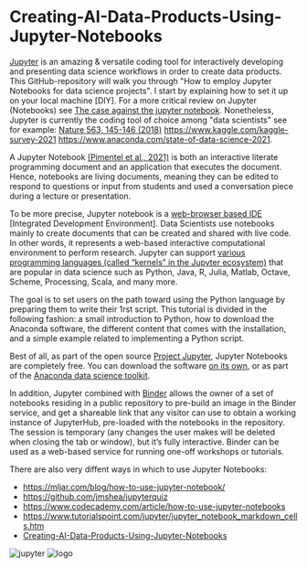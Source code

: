 # Creating-AI-Data-Products-Using-Jupyter-Notebooks

<a href="https://jupyter.org/try" style="outline: none;">Jupyter</a> is an amazing &  versatile coding tool for interactively developing and presenting data science workflows in order to create data products. This GitHub-repository will walk you through "How to employ Jupyter Notebooks for data science projects". I start by explaining how to set it up on your local machine [DIY]. For a more critical review on Jupyter (Notebooks) see <a href="https://towardsdatascience.com/the-case-against-the-jupyter-notebook-d4da17e97243" target="_blank" style="outline: none;" rel="noopener">The case against the jupyter notebook</a>. Nonetheless, Jupyter is currently the coding tool of choice among "data scientists" see for example:  <a href="https://www.nature.com/articles/d41586-018-07196-1" target="_blank" style="outline: none;" rel="noopener"> Nature 563, 145-146 (2018)</a> https://www.kaggle.com/kaggle-survey-2021 https://www.anaconda.com/state-of-data-science-2021.
 

A Jupyter Notebook <a href="https://link.springer.com/article/10.1007/s10664-021-09961-9"  target="_blank" style="outline: none;" rel="noopener"> (Pimentel et al., 2021)</a>  is both an interactive literate programming document and an application that executes the document. Hence, notebooks are living documents, meaning they can be edited to respond to questions or input from students and used a conversation piece during a lecture or presentation.
 
To be more precise, Jupyter notebook is a <a href="https://en.wikipedia.org/wiki/Integrated_development_environment" target="_blank" style="outline: none;" rel="noopener"> web-browser based IDE</a> [Integrated Development Environment]. Data Scientists use notebooks mainly to create documents that can be created and shared with live code. In other words, it represents a web-based interactive computational environment to perform research. Jupyter can support <a href="https://jupyter4edu.github.io/jupyter-edu-book/jupyter.html" target="_blank" style="outline: none;" rel="noopener"> various programming languages (called “kernels” in the Jupyter ecosystem)</a> that are popular in data science such as Python, Java, R, Julia, Matlab, Octave, Scheme, Processing, Scala, and many more. 

The goal is to set users on the path toward using the Python language by preparing them to write their 1rst script. This tutorial is divided in the following fashion: a small introduction to Python, how to download the Anaconda software, the different content that comes with the installation, and a simple example related to implementing a Python script.

Best of all, as part of the open source <a href="https://jupyter.org/" style="outline: none;">Project Jupyter</a>, Jupyter Notebooks are completely free. You can download the software <a href="https://jupyter.org/install" target="_blank" style="outline: none;" rel="noopener">on its own</a>, or as part of the <a href="https://www.anaconda.com/products/individual" target="_blank" rel="noopener">Anaconda data science toolkit</a>. 

In addition, Jupyter combined with <a href="https://mybinder.org/" style="outline: none;">Binder</a> allows the owner of a set of notebooks residing in a public repository to pre-build an image in the Binder service, and get a shareable link that any visitor can use to obtain a working instance of JupyterHub, pre-loaded with the notebooks in the repository. The session is temporary (any changes the user makes will be deleted when closing the tab or window), but it’s fully interactive. Binder can be used as a web-based service for running one-off workshops or tutorials. 

There are also very diffent ways in which to use Jupyter Notebooks: 
* https://mljar.com/blog/how-to-use-jupyter-notebook/ 
* https://github.com/jmshea/jupyterquiz
* https://www.codecademy.com/article/how-to-use-jupyter-notebooks
* https://www.tutorialspoint.com/jupyter/jupyter_notebook_markdown_cells.htm
* [Creating-AI-Data-Products-Using-Jupyter-Notebooks](https://pythoncursus.nl/jupyter-notebook/#:~:text=Wanneer%20Jupyter%20Notebook%20opstart%20en,uit%20en%20toont%20het%20resultaat.)

![jupyter](https://user-images.githubusercontent.com/684692/191042084-f82c5fb2-1b46-40fe-a631-420493397049.png) ![logo](https://user-images.githubusercontent.com/684692/193475314-5cd8eea1-35f8-4db9-9624-9fa8cd1425bb.svg) 
